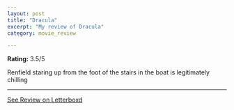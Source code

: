 ```yaml
---
layout: post
title: "Dracula"
excerpt: "My review of Dracula"
category: movie_review

---
```


**Rating:** 3.5/5

Renfield staring up from the foot of the stairs in the boat is legitimately chilling

<hr>

[See Review on Letterboxd](https://boxd.it/3jWYuh)
